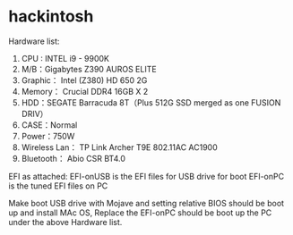 # hackintosh
Hardware list: 

1. CPU : INTEL i9 - 9900K
2. M/B：Gigabytes Z390 AUROS ELITE
3. Graphic： Intel (Z380) HD 650 2G 
4. Memory： Crucial DDR4 16GB X 2
5. HDD：SEGATE Barracuda 8T（Plus 512G SSD merged as one FUSION DRIV）
6. CASE：Normal
7. Power：750W
8. Wireless Lan：  TP Link Archer T9E 802.11AC AC1900
9. Bluetooth： Abio CSR BT4.0

EFI as attached:
EFI-onUSB is the EFI files for USB drive for boot
EFI-onPC is the tuned EFI files on PC

Make boot USB drive with Mojave and setting relative BIOS should be boot up and install MAc OS, Replace the EFI-onPC should be boot up the PC under the above Hardware list. 
